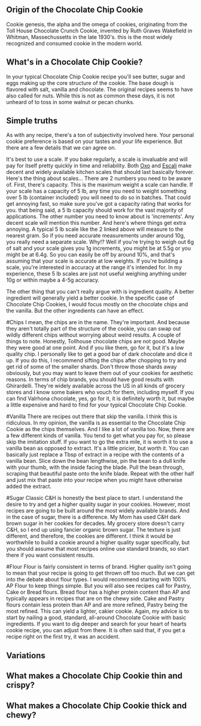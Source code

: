 ## Origin of the Chocolate Chip Cookie
Cookie genesis, the alpha and the omega of cookies, originating from the Toll House Chocolate Crunch Cookie, invented by Ruth Graves Wakefield in Whitman, Massechussetts in the late 1930's. this is the most widely recognized and consumed cookie in the modern world.

## What's in a Chocolate Chip Cookie?
In your typical Chocolate Chip Cookie recipe you'll see butter, sugar and eggs making up the core structure of the cookie. The base dough is flavored with salt, vanilla and chocolate. The original recipes seems to have also called for nuts. While this is not as common these days, it is not unheard of to toss in some walnut or pecan chunks.

## Simple truths
As with any recipe, there's a ton of subjectivity involved here. Your personal cookie preference is based on your tastes and your life experience. But there are a few details that we can agree on.

It's best to use a scale. If you bake regularly, a scale is invaluable and will pay for itself pretty quickly in time and reliability. Both [Oxo](https://www.amazon.com/OXO-Grips-Scale-Pull-Out-Display/dp/B08F93MQ1X/ref=sr_1_11?keywords=kitchen+scale&qid=1655231577&sr=8-11) and [Escali](https://www.amazon.com/dp/B001KYSPHK/ref=sspa_dk_detail_0?psc=1&pf_rd_p=81235241-515c-4d38-b71a-0a05c42c47dd&pf_rd_r=4DTZFTZKGVAD0REF3C8H&pd_rd_wg=UMZL9&pd_rd_w=Vm17p&content-id=amzn1.sym.81235241-515c-4d38-b71a-0a05c42c47dd&pd_rd_r=aab59147-a88b-47ee-b37c-4d6ed04d0000&s=kitchen&spLa=ZW5jcnlwdGVkUXVhbGlmaWVyPUFMWks5U0swWVBVVFQmZW5jcnlwdGVkSWQ9QTA1NzY3NzZSQTlQNTlZRzhTTk8mZW5jcnlwdGVkQWRJZD1BMDYxMzE3MzFXOFQ1NVJOVFhYNjImd2lkZ2V0TmFtZT1zcF9kZXRhaWxfdGhlbWF0aWMmYWN0aW9uPWNsaWNrUmVkaXJlY3QmZG9Ob3RMb2dDbGljaz10cnVl) make decent and widely available kitchen scales that should last basically forever. Here's the thing about scales... There are 2 numbers you need to be aware of. First, there's capacity. This is the maximum weight a scale can handle. If your scale has a capacity of 5 lb, any time you need to weight something over 5 lb (container included) you will need to do so in batches. That could get annoying fast, so make sure you've got a capacity rating that works for you. that being said, a 5 lb capacity should work for the vast majority of applications. The other number you need to know about is 'increments'. Any decent scale will mention this number. And here's where things get extra annoying. A typical 5 lb scale like the 2 linked above will measure to the nearest gram. So if you need accurate measurements under around 10g, you really need a separate scale. Why!? Well if you're trying to weigh out 6g of salt and your scale gives you 1g increments, you might be at 5.5g or you might be at 6.4g. So you can easily be off by around 10%, and that's assuming that your scale is accurate at low weights. If you're building a scale, you're interested in accuracy at the range it's intended for. In my experience, these 5 lb scales are just not useful weighing anything under 10g or within maybe a 4-5g accuracy.

The other thing that you can't really argue with is ingredient quality. A better ingredient will generally yield a better cookie. In the specific case of Chocolate Chip Cookies, I would focus mostly on the chocolate chips and the vanilla. But the other ingredients can have an effect.

#Chips
I mean, the chips are in the name. They're important. And because they aren't totally part of the structure of the cookie, you can swap out wildly different chips without worrying about weird results. A couple of things to note. Honestly, Tollhouse chocolate chips are not good. Maybe they were good at one point. And if you like them, go for it, but it's a low quality chip. I personally like to get a good bar of dark chocolate and dice it up. If you do this, I recommend sifting the chips after chopping to try and get rid of some of the smaller shards. Don't throw those shards away obviously, but you may want to leave them out of your cookies for aesthetic reasons. In terms of chip brands, you should have good results with Ghirardelli. They're widely available across the US in all kinds of grocery stores and I know some bakers who vouch for them, including myself. If you can find Valrhona chocolate, yes, go for it, it is definitely worth it, but maybe a little expensive and hard to find for your typical Chocolate Chip Cookie.

#Vanilla
There are recipes out there that skip the vanilla. I think this is ridiculous. In my opinion, the vanilla is as essential to the Chocolate Chip Cookie as the chips themselves. And I like a lot of vanilla too. Now, there are a few different kinds of vanilla. You tend to get what you pay for, so please skip the imitation stuff. If you want to go the extra mile, it is worth it to use a vanilla bean as opposed to extract. It's a little pricier, but worth it. You can basically just replace a Tbsp of extract in a recipe with the contents of a vanilla bean. Slice down the bean lengthwise, pin the bean to a dull knife with your thumb, with the inside facing the blade. Pull the bean through, scraping that beautiful paste onto the knife blade. Repeat with the other half and just mix that paste into your recipe when you might have otherwise added the extract.

#Sugar
Classic C&H is honestly the best place to start. I understand the desire to try and get a higher quality sugar in your cookies. However, most recipes are going to be built around the most widely available brands. And in the case of sugar, there is a difference. My Mom has used C&H dark brown sugar in her cookies for decades. My grocery store doesn't carry C&H, so I end up using fancier organic brown sugar. The texture is just different, and therefore, the cookies are different. I think it would be worthwhile to build a cookie around a higher quality sugar specifically, but you should assume that most recipes online use standard brands, so start there if you want consistent results.

#Flour
Flour is fairly consistent in terms of brand. Higher quality isn't going to mean that your recipe is going to get thrown off too much. But we can get into the debate about flour types. I would recommend starting with 100% AP Flour to keep things simple. But you will also see recipes call for Pastry, Cake or Bread flours. Bread flour has a higher protein content than AP and typically appears in recipes that are on the chewy side. Cake and Pastry flours contain less protein than AP and are more refined, Pastry being the most refined. This can yield a lighter, cakier cookie. Again, my advice is to start by nailing a good, standard, all-around Chocolate Cookie with basic ingredients. If you want to dig deeper and search for your heart of hearts cookie recipe, you can adjust from there. It is often said that, if you get a recipe right on the first try, it was an accident.

## Variations

## What makes a Chocolate Chip Cookie thin and crispy?

## What makes a Chocolate Chip Cookie thick and chewy?
